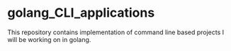 # golang_CLI_applications

This repository contains implementation of command line based projects I will be working on in golang.